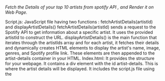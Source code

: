 *Fetch the Details of your top 10 artists from spotify API , and Render it on Web Page.*

Script.js:
JavaScript file having two functions : 
fetchArtistDetails(artistId) and 
displayArtistDetails()
 fetchArtistDetails(artistId) sends a request to the Spotify API to get information about a specific artist. It uses the provided artistId to construct the URL.
 displayArtistDetails() is the main function that iterates through the artistIds array and for each artist, it fetches their details and dynamically creates HTML elements to display the artist's name, image, genres, and Spotify profile link. These elements are then appended to the artist-details container in your HTML.
Index.html:
It provides the structure for your webpage.
It contains a div element with the id artist-details. This is where the artist details will be displayed.
It includes the script.js file using the <script> tag. This allows your JavaScript code to be executed in the browser.
When you open the index.html file in a web browser, it will run the JavaScript code, which fetches information about the specified artists from the Spotify API and displays it dynamically on the webpage.


Web page:

![Screenshot 2023-09-15 160726](https://github.com/shravani-karupakala/PD-Internship-Assignments-2023/assets/145114405/c25c4abc-9d05-43a5-98ab-5fbbc321ec5e)
